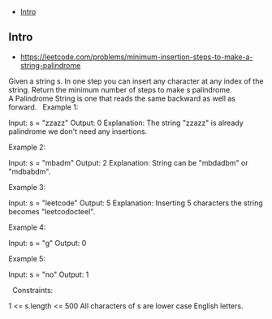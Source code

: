- [Intro](#intro)

## Intro

- https://leetcode.com/problems/minimum-insertion-steps-to-make-a-string-palindrome

Given a string s. In one step you can insert any character at any index of the string.
Return the minimum number of steps to make s palindrome.
A Palindrome String is one that reads the same backward as well as forward.
 
Example 1:

Input: s = "zzazz"
Output: 0
Explanation: The string "zzazz" is already palindrome we don't need any insertions.

Example 2:

Input: s = "mbadm"
Output: 2
Explanation: String can be "mbdadbm" or "mdbabdm".

Example 3:

Input: s = "leetcode"
Output: 5
Explanation: Inserting 5 characters the string becomes "leetcodocteel".

Example 4:

Input: s = "g"
Output: 0

Example 5:

Input: s = "no"
Output: 1

 
Constraints:

1 <= s.length <= 500
All characters of s are lower case English letters.
